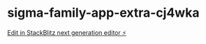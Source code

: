 # sigma-family-app-extra-cj4wka

[Edit in StackBlitz next generation editor ⚡️](https://stackblitz.com/~/github.com/ArisLooi/sigma-family-app-extra-cj4wka)